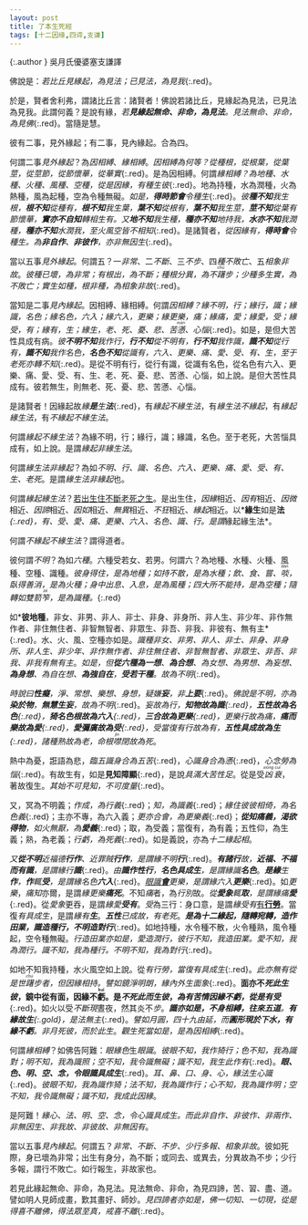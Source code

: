 ```yaml
---
layout: post
title: 了本生死經
tags: [十二因缘,四谛,支谦]
---
```


{:.author }
吳月氏優婆塞支謙譯

佛說是：*若比丘見緣起，為見法；已見法，為見我*{:.red}。

於是，賢者舍利弗，謂諸比丘言：諸賢者！佛說若諸比丘，見緣起為見法，已見法為見我。此謂何義？是說有緣，*若**見緣起無命、非命，為見法**。見法無命、非命，為見佛*{:.red}。當隨是慧。

彼有二事，見外緣起；有二事，見內緣起。合為四。

何謂二事*見外緣起*？為*因相縛*、*緣相縛*。*因相縛為何等？從種根，從根葉，從葉莖，從莖節，從節懷華，從華實*{:.red}。是為因相縛。何謂*緣相縛？為地種、水種、火種、風種、空種，從是因緣，有種生彼*{:.red}。地為持種，水為潤種，火為熱種，風為起種，空為令種無礙。*如是，**得時節會**令種生*{:.red}。*彼**種不知**我生根，**根不知**從種有，**根不知**我生葉，**葉不知**從根有，**葉不知**我生莖，**莖不知**從葉有節懷華，**實亦不自知**轉相生有。又**地不知**我生種，**種亦不知**地持我，**水亦不知**我潤種，**種亦不知**水潤我，至火風空皆不相知*{:.red}。是諸賢者，*從因緣有，**得時會**令種生。為**非自作**、**非彼作**，亦非無因生*{:.red}。

當以五事*見外緣起*。何謂五？一*非常*、二*不斷*、三*不步*、四*種不敗亡*、五*相象非故*。*彼種已壞，為非常；有根出，為不斷；種根分異，為不<dfn title="徘徊踩踏貌。"><ruby>躇<rt>chú</rt></ruby>步</dfn>；少種多生實，為不敗亡；實生如種，根非種，為相象非故*{:.red}。

當知是二事*見內緣起*。因相縛、緣相縛。何謂*因相縛？緣不明，行；緣行，識；緣識，名色；緣名色，六入；緣六入，<dfn title="触。">更</dfn>樂；緣更樂，<dfn title="受。">痛</dfn>；緣痛，愛；緣愛，<dfn title="取。">受</dfn>；緣受，有；緣有，生；緣生，老、死、憂、悲、苦<dfn title="烦闷。"><ruby>懣<rt>mèn</rt></ruby></dfn>、心惱*{:.red}。如是，是但大苦性具成有病。*彼**不明不知**我作行，**行不知**從不明有，**行不知**我作識，**識不知**從行有，**識不知**我作名色，**名色不知**從識有，六入、更樂、痛、愛、受、有、生，至于老死亦轉不知*{:.red}。是從不明有行，從行有識，從識有名色，從名色有六入、更樂、痛、愛、受、有、生、老、死、憂、悲、苦懣、心惱，如上說。是但大苦性具成有。彼若無生，則無老、死、憂、悲、苦懣、心惱。

是諸賢者！因緣起故*緣<b>是</b>生<b>法</b>*{:.red}，有*緣起不緣生法*，有*緣生法不緣起*，有*緣起緣生法*，有*不緣起不緣生法*。

何謂*緣起不緣生法*？為緣不明，行；緣行，識；緣識，名色。至于老死，大苦惱具成有，如上說。是謂*緣起非緣生法*。

何謂*緣生法非緣起*？為如*不明、行、識、名色、六入、更樂、痛、愛、受、有、生、老死*。是謂*緣生法非緣起*也。

何謂*緣起緣生法*？<u>若出生住不斷老死之生</u>。是出生住，*因緣*相近、*因有*相近、*因微*相近、*因諦*相近、*因如*相近、*無異*相近、*不狂*相近、*緣起*相近。以*<b>緣生</b>如是<b>法</b>*{:.red}，有、受、愛、痛、更樂、六入、名色、識、行。是謂*緣起緣生法*。

何謂*不緣起不緣生法*？謂得道者。

彼何謂*不明*？為如*六種*。六種受若女、若男。何謂六？為地種、水種、火種、風種、空種、識種。*彼身得住，是為地種；如持不散，是為水種；飲、食、嘗、<dfn title="吃。"><ruby>啖<rt>dàn</rt></ruby></dfn>，臥得善消，是為火種；身中出息、入息，是為風種；四大所不能持，是為空種；隨轉如雙箭<dfn title="盛箭的竹器。"><ruby>笮<rt>zé</rt></ruby></dfn>，是為識種。*{:.red}

如*<b>彼地種</b>，非女、非男、非人、非士、非身、非身所、非人生、非少年、非作無作者、非住無住者、非智無智者、非眾生、非吾、非我、非彼有、無有主*{:.red}。水、火、風、空種亦如是。*識種非女、非男、非人、非士、非身、非身所、非人生、非少年、非作無作者、非住無住者、非智無智者、非眾生、非吾、非我、非我有無有主*。*如是，但**從六種為一想**、**為合想**、為女想、為男想、為妄想、**為身想**、為自在想、**為強自在**，**受若干種**。故為不明*{:.red}。

*時說曰**性癡**，淨、常想、樂想、身想，疑嫌**妄**，非<b>上要</b>*{:.red}。*佛說是不明，亦為**染於物**，**無慧生妄**，故為不明*{:.red}。*妄故為行，**知物故為識**{:.red}，**五性故為名色**{:.red}，**猗名色根故為六入**{:.red}，**三合故為更樂**{:.red}，更樂行故為痛，**痛而樂故為愛**{:.red}，**愛彌廣故為<dfn title="接取。">受</dfn>**{:.red}，受當復有行故為有，**五性具成故為生**{:.red}，諸種熟故為老，命根<dfn title="闭口不做声。"><ruby>噤<rt>jìn</rt></ruby>閉</dfn>故為死*。

熱中為憂，誑語為悲，*臨五識身合為五苦*{:.red}，*心識身合為懣*{:.red}，*心念勞為惱*{:.red}。有故生有，如是**見知障顯**{:.red}，是說*具滿大苦性足*。從是受<dfn title="死丧。"><ruby>凶<rt>xiōng</rt>衰<rt>cuī</rt></ruby></dfn>，著故復生。*其始不可見知，不可度量*{:.red}。

又，冥為不明義；*作成，為行義*{:.red}；*知，為識義*{:.red}；*緣住彼彼相倚，為名色義*{:.red}；主亦不專，為六入義；*更亦合會，為更樂義*{:.red}；*<b>從知痛義，渴欲得物</b>，如火無厭，為<b>愛義</b>*{:.red}；取，為受義；當復有，為有義；五性仰，為生義；熟，為老義；*行虧，為死義*{:.red}。如是義說，亦為*十二緣起相*。

*又<b>從不明</b>近福德<b>行作</b>、近罪賊<b>行作</b>，是謂緣不明<b>行</b>*{:.red}。*<b>有諸行</b>故，<b>近福、不福而有識</b>，是謂緣行<b>識</b>*{:.red}。*由<b>識作性行</b>，<b>名色具成生</b>，是謂緣識<b>名色</b>*。*<b>是緣</b>生<b>作</b>，<b>作</b>輒<b>受</b>，是謂緣名色<b>六入</b>*{:.red}。*<u>眼識<b>會</b></u>更樂，是謂緣六入<b>更樂</b>*{:.red}。如*更樂*，*痛知*亦爾，是謂*緣更樂<b>痛死</b>*。不知*痛*者，為*行別*故。*從<b>愛象</b>輒<b>取</b>，是謂緣痛<b>愛</b>*{:.red}。從*愛象*更吞，是謂*緣愛<b><dfn title="取。">受</dfn>有</b>*。<dfn title="取。">受</dfn>為三行：身口意，是謂*緣受有*<u>有<b>行勞</b></u>。當復*有具成生*，是謂*緣有<b>生</b>*。*<b>五性</b>已成故，有老死*。***是為十二緣起，隨轉宛轉，造作田業，識造種行，不明造對行***{:.red}。如地持種，水令種不散，火令種熟，風令種起，空令種無礙。*行造田業亦如是，愛造潤行，彼行不知，我造田業。愛不知，我為潤行。識不知，我為種行。不明不知，我為對行*{:.red}。

如地不知我持種，水火風空如上說。從*有行勞，當復有具成生*{:.red}。*此亦無有從是世<dfn title="踩踏貌。"><ruby>躇<rt>chú</rt></ruby></dfn>步者，但因緣相持。譬如鏡淨明朗，緣內外生面象*{:.red}。**面亦不*死此生彼*，鏡中從有面，因緣不<ruby>虧<rt>kuī</rt></ruby>。是*不死此而生彼*，*為有苦情因緣不虧，從是有受***{:.red}。如火以受*不斷現*晝夜，然其炎不<dfn title="踏。">步</dfn>。*<b>識亦如是，不身相縛，往來五道</b>。**有緣故生**{:.gold}，是法無主*{:.red}。*譬如月圓，四十九由延，而**圓形現於下水，有緣不虧**。非月死彼，而於此生*。*觀生死當如是，是為因相縛*{:.red}。

何謂*緣相縛*？如佛告阿難：*眼緣色*生*眼識*。*彼眼不知，我作猗行；色不知，我為識對；明不知，我為識照；空不知，我令識無礙；識不知，我生此作有*{:.red}。*<b>眼、色、明、空、念，令眼識具成生</b>*{:.red}。*耳、鼻、口、身、心，緣法生心識*{:.red}。*彼眼不知，我為識作猗；法不知，我為識作行；心不知，我為識作明；空不知，我令識無礙；識不知，我成此因緣*。

是阿難！*緣心、法、明、空、念，令心識具成生。而此非自作、非彼作、非兩作、非無因生、非我故、非彼故、非無因有*。

當以五事*見內緣起*。何謂五？*非常、不斷、不步、少行多報、相象非故*。彼如死際，身已壞為非常；出生有身分，為不斷；或同去、或異去，分異故為不步；少行多報，謂行不敗亡。如行報生，非故家也。

若見此緣起無命、非命，為見法。見法無命、非命，為見四諦，苦、習、盡、道。譬如明人見師成畫，歎其畫好、師妙。*見四諦者亦如是，佛一切知、一切現，從是得喜不離佛，得法眾至真，戒喜不離*{:.red}。
